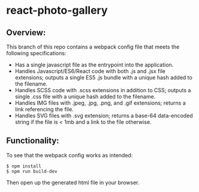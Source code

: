 # react-photo-gallery

## Overview:

This branch of this repo contains a webpack config file that meets the following specifications:

- Has a single javascript file as the entrypoint into the application.
- Handles Javascript/ES6/React code with both .js and .jsx file extensions; outputs a single ES5 .js
bundle with a unique hash added to the filename.
- Handles SCSS code with .scss extensions in addition to CSS; outputs a single .css file with a unique hash added to the filename.
- Handles IMG files with .jpeg, .jpg, .png, and .gif extensions; returns a link referencing the file.
- Handles SVG files with .svg extension; returns a base-64 data-encoded string if the file is &lt; 1mb and a link to the file otherwise.

## Functionality:

To see that the webpack config works as intended:

```console
$ npm install
$ npm run build-dev
```

Then open up the generated html file in your browser.